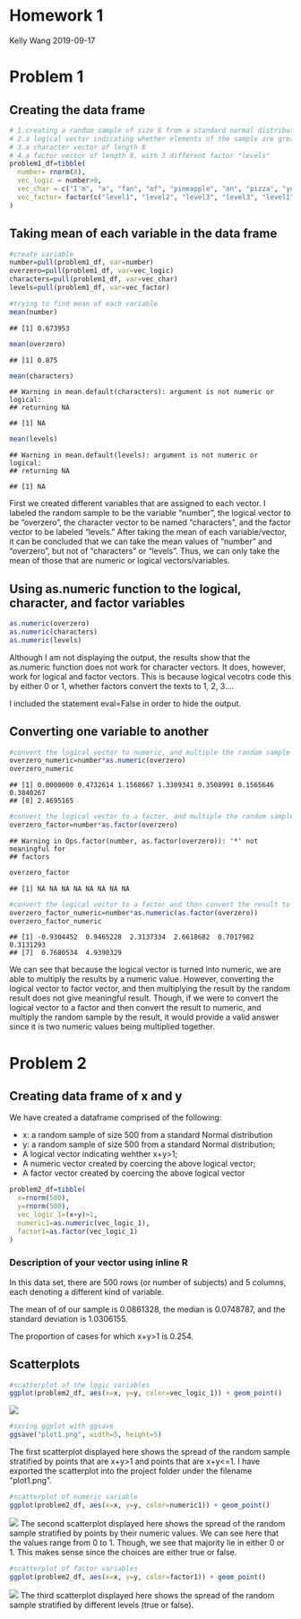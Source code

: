 Homework 1
================
Kelly Wang
2019-09-17

# Problem 1

## Creating the data frame

``` r
# 1.creating a random sample of size 8 from a standard normal distribution
# 2.a logical vector indicating whether elements of the sample are greater than 0
# 3.a character vector of length 8
# 4.a factor vector of length 8, with 3 different factor "levels"
problem1_df=tibble(
  number= rnorm(8),
  vec_logic = number>0,
  vec_char = c("I'm", "a", "fan", "of", "pineapple", "on", "pizza", "yum!"),
  vec_factor= factor(c("level1", "level2", "level3", "level3", "level1", "level2", "level3", "level1"))
)
```

## Taking mean of each variable in the data frame

``` r
#create variable
number=pull(problem1_df, var=number)
overzero=pull(problem1_df, var=vec_logic)
characters=pull(problem1_df, var=vec_char)
levels=pull(problem1_df, var=vec_factor)

#trying to find mean of each variable
mean(number)
```

    ## [1] 0.673953

``` r
mean(overzero)
```

    ## [1] 0.875

``` r
mean(characters)
```

    ## Warning in mean.default(characters): argument is not numeric or logical:
    ## returning NA

    ## [1] NA

``` r
mean(levels)
```

    ## Warning in mean.default(levels): argument is not numeric or logical:
    ## returning NA

    ## [1] NA

First we created different variables that are assigned to each vector. I
labeled the random sample to be the variable “number”, the logical
vector to be “overzero”, the character vector to be named “characters”,
and the factor vector to be labeled “levels.” After taking the mean of
each variable/vector, it can be concluded that we can take the mean
values of “number” and “overzero”, but not of “characters” or “levels”.
Thus, we can only take the mean of those that are numeric or logical
vectors/variables.

## Using as.numeric function to the logical, character, and factor variables

``` r
as.numeric(overzero)
as.numeric(characters)
as.numeric(levels)
```

Although I am not displaying the output, the results show that the
as.numeric function does not work for character vectors. It does,
however, work for logical and factor vectors. This is because logical
vecotrs code this by either 0 or 1, whether factors convert the texts to
1, 2, 3….

I included the statement eval=False in order to hide the
output.

## Converting one variable to another

``` r
#convert the logical vector to numeric, and multiple the random sample by the result
overzero_numeric=number*as.numeric(overzero)
overzero_numeric
```

    ## [1] 0.0000000 0.4732614 1.1568667 1.3309341 0.3508991 0.1565646 0.3840267
    ## [8] 2.4695165

``` r
#convert the logical vector to a factor, and multiple the random sample by the result
overzero_factor=number*as.factor(overzero)
```

    ## Warning in Ops.factor(number, as.factor(overzero)): '*' not meaningful for
    ## factors

``` r
overzero_factor
```

    ## [1] NA NA NA NA NA NA NA NA

``` r
#convert the logical vector to a factor and then convert the result to numeric, and multiply the random sample by the result
overzero_factor_numeric=number*as.numeric(as.factor(overzero))
overzero_factor_numeric
```

    ## [1] -0.9304452  0.9465228  2.3137334  2.6618682  0.7017982  0.3131293
    ## [7]  0.7680534  4.9390329

We can see that because the logical vector is turned into numeric, we
are able to multiply the results by a numeric value. However, converting
the logical vector to factor vector, and then multiplying the result by
the random result does not give meaningful result. Though, if we were to
convert the logical vector to a factor and then convert the result to
numeric, and multiply the random sample by the result, it would provide
a valid answer since it is two numeric values being multiplied together.

# Problem 2

## Creating data frame of x and y

We have created a dataframe comprised of the following:

  - x: a random sample of size 500 from a standard Normal distribution
  - y: a random sample of size 500 from a standard Normal distribution;
  - A logical vector indicating wehther x+y\>1;
  - A numeric vector created by coercing the above logical vector;
  - A factor vector created by coercing the above logical vector

<!-- end list -->

``` r
problem2_df=tibble(
  x=rnorm(500),
  y=rnorm(500),
  vec_logic_1=(x+y)>1,
  numeric1=as.numeric(vec_logic_1),
  factor1=as.factor(vec_logic_1)
)
```

### Description of your vector using inline R

In this data set, there are 500 rows (or number of subjects) and 5
columns, each denoting a different kind of variable.

The mean of of our sample is 0.0861328, the median is 0.0748787, and the
standard deviation is 1.0306155.

The proportion of cases for which x+y\>1 is 0.254.

## Scatterplots

``` r
#scatterplot of the logic variables
ggplot(problem2_df, aes(x=x, y=y, color=vec_logic_1)) + geom_point()
```

![](p8105_hw1_kzw2102_files/figure-gfm/problem2_sp1_chunk-1.png)<!-- -->

``` r
#saving ggplot with ggsave
ggsave("plot1.png", width=5, height=5)
```

The first scatterplot displayed here shows the spread of the random
sample stratified by points that are x+y\>1 and points that are x+y\<=1.
I have exported the scatterplot into the project folder under the
filename “plot1.png”.

``` r
#scatterplot of numeric variable
ggplot(problem2_df, aes(x=x, y=y, color=numeric1)) + geom_point()
```

![](p8105_hw1_kzw2102_files/figure-gfm/problem2_sp2_chunk-1.png)<!-- -->
The second scatterplot displayed here shows the spread of the random
sample stratified by points by their numeric values. We can see here
that the values range from 0 to 1. Though, we see that majority lie in
either 0 or 1. This makes sense since the choices are either true or
false.

``` r
#scatterplot of factor variables
ggplot(problem2_df, aes(x=x, y=y, color=factor1)) + geom_point()
```

![](p8105_hw1_kzw2102_files/figure-gfm/problem2_sp3_chunk-1.png)<!-- -->
The third scatterplot displayed here shows the spread of the random
sample stratified by different levels (true or false).
